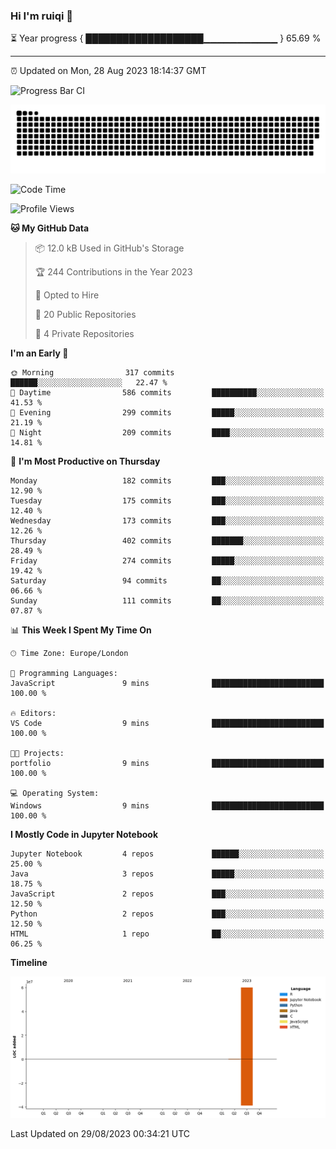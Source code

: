 ### Hi I'm ruiqi 👋

⏳ Year progress { ███████████████████▁▁▁▁▁▁▁▁▁▁▁ } 65.69 %

---

⏰ Updated on Mon, 28 Aug 2023 18:14:37 GMT

![Progress Bar CI](https://github.com/liununu/liununu/workflows/Progress%20Bar%20CI/badge.svg)

![Snake](https://raw.githubusercontent.com/ZRQ-rikkie/ZRQ-rikkie/output/github-contribution-grid-snake.svg)
<!--START_SECTION:waka-->
![Code Time](http://img.shields.io/badge/Code%20Time-13%20mins-blue)

![Profile Views](http://img.shields.io/badge/Profile%20Views-360-blue)

**🐱 My GitHub Data** 

> 📦 12.0 kB Used in GitHub's Storage 
 > 
> 🏆 244 Contributions in the Year 2023
 > 
> 💼 Opted to Hire
 > 
> 📜 20 Public Repositories 
 > 
> 🔑 4 Private Repositories 
 > 
**I'm an Early 🐤** 

```text
🌞 Morning                317 commits         ██████░░░░░░░░░░░░░░░░░░░   22.47 % 
🌆 Daytime                586 commits         ██████████░░░░░░░░░░░░░░░   41.53 % 
🌃 Evening                299 commits         █████░░░░░░░░░░░░░░░░░░░░   21.19 % 
🌙 Night                  209 commits         ████░░░░░░░░░░░░░░░░░░░░░   14.81 % 
```
📅 **I'm Most Productive on Thursday** 

```text
Monday                   182 commits         ███░░░░░░░░░░░░░░░░░░░░░░   12.90 % 
Tuesday                  175 commits         ███░░░░░░░░░░░░░░░░░░░░░░   12.40 % 
Wednesday                173 commits         ███░░░░░░░░░░░░░░░░░░░░░░   12.26 % 
Thursday                 402 commits         ███████░░░░░░░░░░░░░░░░░░   28.49 % 
Friday                   274 commits         █████░░░░░░░░░░░░░░░░░░░░   19.42 % 
Saturday                 94 commits          ██░░░░░░░░░░░░░░░░░░░░░░░   06.66 % 
Sunday                   111 commits         ██░░░░░░░░░░░░░░░░░░░░░░░   07.87 % 
```


📊 **This Week I Spent My Time On** 

```text
🕑︎ Time Zone: Europe/London

💬 Programming Languages: 
JavaScript               9 mins              █████████████████████████   100.00 % 

🔥 Editors: 
VS Code                  9 mins              █████████████████████████   100.00 % 

🐱‍💻 Projects: 
portfolio                9 mins              █████████████████████████   100.00 % 

💻 Operating System: 
Windows                  9 mins              █████████████████████████   100.00 % 
```

**I Mostly Code in Jupyter Notebook** 

```text
Jupyter Notebook         4 repos             ██████░░░░░░░░░░░░░░░░░░░   25.00 % 
Java                     3 repos             █████░░░░░░░░░░░░░░░░░░░░   18.75 % 
JavaScript               2 repos             ███░░░░░░░░░░░░░░░░░░░░░░   12.50 % 
Python                   2 repos             ███░░░░░░░░░░░░░░░░░░░░░░   12.50 % 
HTML                     1 repo              ██░░░░░░░░░░░░░░░░░░░░░░░   06.25 % 
```



**Timeline**

![Lines of Code chart](https://raw.githubusercontent.com/ZRQ-rikkie/ZRQ-rikkie/main/assets/bar_graph.png)


 Last Updated on 29/08/2023 00:34:21 UTC
<!--END_SECTION:waka-->
